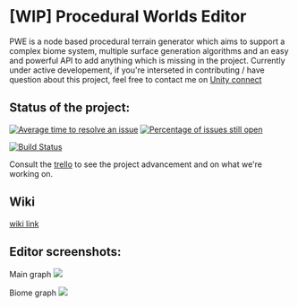 # [WIP] Procedural Worlds Editor

PWE is a node based procedural terrain generator which aims to support a complex biome system, multiple surface generation algorithms and an easy and powerful API to add anything which is missing in the project.
Currently under active developement, if you're interseted in contributing / have question about this project, feel free to contact me on [Unity connect](https://connect.unity.com/u/58ffd32232b3060022d79f99)

## Status of the project:
[![Average time to resolve an issue](http://isitmaintained.com/badge/resolution/alelievr/Procedural-Worlds-Editor.svg)](http://isitmaintained.com/project/alelievr/Procedural-Worlds-Editor "Average time to resolve an issue")
[![Percentage of issues still open](http://isitmaintained.com/badge/open/alelievr/Procedural-Worlds-Editor.svg)](http://isitmaintained.com/project/alelievr/Procedural-Worlds-Editor "Percentage of issues still open")

[![Build Status](https://travis-ci.org/alelievr/Procedural-Worlds-Editor.svg?branch=master)](https://travis-ci.org/alelievr/Procedural-Worlds-Editor)

Consult the [trello](https://trello.com/b/ycMeDDPc/procedural-worlds) to see the project advancement and on what we're working on.

## Wiki
[wiki link](https://github.com/alelievr/Procedural-Worlds-Editor/wiki)

## Editor screenshots:
Main graph
![](https://image.noelshack.com/fichiers/2018/07/4/1518696251-screen-shot-2018-02-12-at-11-39-57-pm.png)

Biome graph
![](https://image.noelshack.com/fichiers/2018/07/4/1518696251-screen-shot-2018-02-12-at-11-48-34-pm.png)
